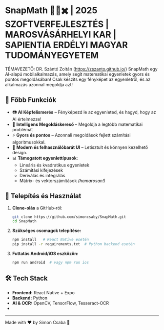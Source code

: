 # SnapMath 📸➕✖️ | 2025 SZOFTVERFEJLESZTÉS | MAROSVÁSÁRHELYI KAR | SAPIENTIA ERDÉLYI MAGYAR TUDOMÁNYEGYETEM

TÉMAVEZETŐ: DR. Szántó Zoltán (https://zszanto.github.io/)
SnapMath egy AI-alapú mobilalkalmazás, amely segít matematikai egyenletek gyors és pontos megoldásában! Csak készíts egy fényképet az egyenletről, és az alkalmazás azonnal megoldja azt!

## 🚀 Főbb Funkciók
- 📷 **AI Képfelismerés** – Fényképezd le az egyenleted, és hagyd, hogy az AI értelmezze!
- 🧠 **Intelligens Megoldáskereső** – Megoldja a legtöbb matematikai problémát
- ⚡ **Gyors és pontos** – Azonnali megoldások fejlett számítási algoritmusokkal.
- 🎨 **Modern és felhasználóbarát UI** – Letisztult és könnyen kezelhető design.
- 📊 **Támogatott egyenlettípusok**: 
  - Lineáris és kvadratikus egyenletek
  - Számítási kifejezések
  - Deriválás és integrálás
  - Mátrix- és vektorszámítások *(hamarosan!)*

## 📲 Telepítés és Használat

1. **Clone-olás** a GitHub-ról:
   ```sh
   git clone https://github.com/simoncsaby/SnapMath.git
   cd SnapMath
   ```
2. **Szükséges csomagok telepítése:**
   ```sh
   npm install   # React Native esetén
   pip install -r requirements.txt  # Python backend esetén
   ```
3. **Futtatás Android/iOS eszközön:**
   ```sh
   npm run android  # vagy npm run ios
   ```

## 🛠️ Tech Stack
- **Frontend:** React Native + Expo
- **Backend:** Python
- **AI & OCR:** OpenCV, TensorFlow, Tesseract-OCR
- 
---
Made with ❤️ by Simon Csaba 🚀
